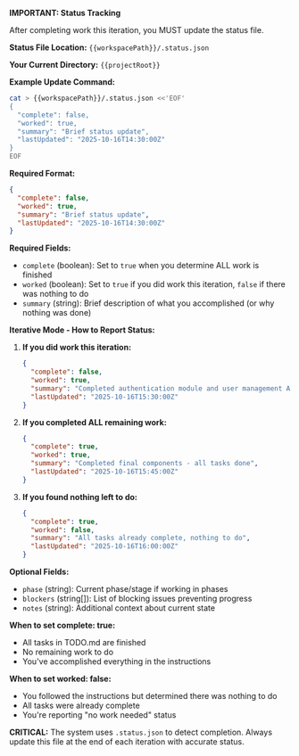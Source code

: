 **IMPORTANT: Status Tracking**

After completing work this iteration, you MUST update the status file.

**Status File Location:** `{{workspacePath}}/.status.json`

**Your Current Directory:** `{{projectRoot}}`

**Example Update Command:**

```bash
cat > {{workspacePath}}/.status.json <<'EOF'
{
  "complete": false,
  "worked": true,
  "summary": "Brief status update",
  "lastUpdated": "2025-10-16T14:30:00Z"
}
EOF
```

**Required Format:**

```json
{
  "complete": false,
  "worked": true,
  "summary": "Brief status update",
  "lastUpdated": "2025-10-16T14:30:00Z"
}
```

**Required Fields:**

- `complete` (boolean): Set to `true` when you determine ALL work is finished
- `worked` (boolean): Set to `true` if you did work this iteration, `false` if there was nothing to do
- `summary` (string): Brief description of what you accomplished (or why nothing was done)

**Iterative Mode - How to Report Status:**

1. **If you did work this iteration:**

   ```json
   {
     "complete": false,
     "worked": true,
     "summary": "Completed authentication module and user management API",
     "lastUpdated": "2025-10-16T15:30:00Z"
   }
   ```

2. **If you completed ALL remaining work:**

   ```json
   {
     "complete": true,
     "worked": true,
     "summary": "Completed final components - all tasks done",
     "lastUpdated": "2025-10-16T15:45:00Z"
   }
   ```

3. **If you found nothing left to do:**
   ```json
   {
     "complete": true,
     "worked": false,
     "summary": "All tasks already complete, nothing to do",
     "lastUpdated": "2025-10-16T16:00:00Z"
   }
   ```

**Optional Fields:**

- `phase` (string): Current phase/stage if working in phases
- `blockers` (string[]): List of blocking issues preventing progress
- `notes` (string): Additional context about current state

**When to set complete: true:**

- All tasks in TODO.md are finished
- No remaining work to do
- You've accomplished everything in the instructions

**When to set worked: false:**

- You followed the instructions but determined there was nothing to do
- All tasks were already complete
- You're reporting "no work needed" status

**CRITICAL:** The system uses `.status.json` to detect completion. Always update this file at the end of each iteration with accurate status.
